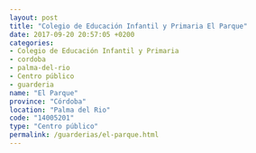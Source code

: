 ```yaml
---
layout: post
title: "Colegio de Educación Infantil y Primaria El Parque"
date: 2017-09-20 20:57:05 +0200
categories:
- Colegio de Educación Infantil y Primaria
- cordoba
- palma-del-rio
- Centro público
- guarderia
name: "El Parque"
province: "Córdoba"
location: "Palma del Rio"
code: "14005201"
type: "Centro público"
permalink: /guarderias/el-parque.html
---
```

